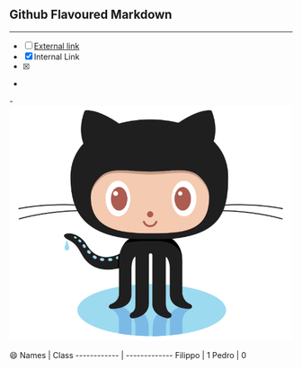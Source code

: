 

Github Flavoured Markdown
-----------------------------------------------------------------------------------------------------------------------------
-----------------------------------------------------------------------------------------------------------------------------
- [ ] [External link](https://help.github.com/en )
- [x] <a name="authoring">Internal Link</a>
- [x] [riferimento]: images/logo.png "Image"
- 
-![Kiku](images/logo.png)



:smile:
Names | Class
------------ | -------------
Filippo | 1
Pedro | 0
